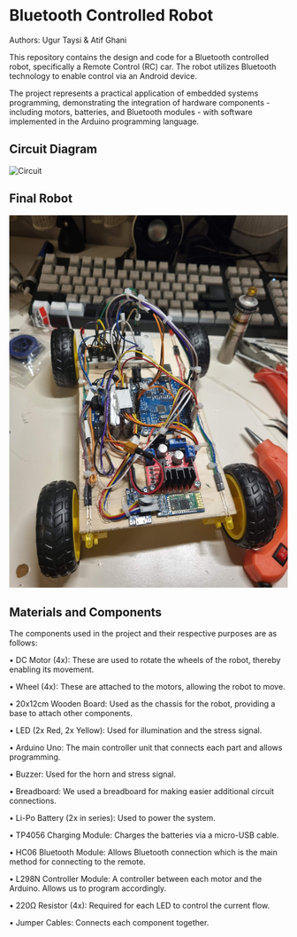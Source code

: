 # Bluetooth Controlled Robot

Authors: Ugur Taysi & Atif Ghani

This repository contains the design and code for a Bluetooth controlled robot, specifically a Remote Control (RC) car. The robot utilizes Bluetooth technology to enable control via an Android device.

The project represents a practical application of embedded systems programming, demonstrating the integration of hardware components - including motors, batteries, and Bluetooth modules - with software implemented in the Arduino programming language.

## Circuit Diagram

![Circuit](pictures/Circuit.png)

## Final Robot

![Main Image](pictures/With_Cabling.jpg)

## Materials and Components

The components used in the project and their respective purposes are as follows:

• DC Motor (4x): These are used to rotate the wheels of the robot, thereby enabling its
movement.

• Wheel (4x): These are attached to the motors, allowing the robot to move.

• 20x12cm Wooden Board: Used as the chassis for the robot, providing a base to attach other
components.

• LED (2x Red, 2x Yellow): Used for illumination and the stress signal.

• Arduino Uno: The main controller unit that connects each part and allows programming.

• Buzzer: Used for the horn and stress signal.

• Breadboard: We used a breadboard for making easier additional circuit connections.

• Li-Po Battery (2x in series): Used to power the system.

• TP4056 Charging Module: Charges the batteries via a micro-USB cable.

• HC06 Bluetooth Module: Allows Bluetooth connection which is the main method for
connecting to the remote.

• L298N Controller Module: A controller between each motor and the Arduino. Allows us to
program accordingly.

• 220Ω Resistor (4x): Required for each LED to control the current flow.

• Jumper Cables: Connects each component together.